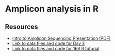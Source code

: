 # Amplicon analysis in R

## Resources
- [Intro to Amplicon Sequencing Presentation (PDF)](Lecture_Intro_Amplicon_Sequencing_Day3_Crandall.pdf)
- [Link to data files and code for Day 3](https://drive.google.com/file/d/1DNoElgaZ7vaACfZGva_qz1IXP0ZFp5Y4/view?usp=sharing)
- [Link to data files and code for 16S R tutorial](https://drive.google.com/file/d/108D4IyIGRfav6NTDiwkpOP-CpNBQgWMW/view?usp=sharing)
